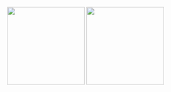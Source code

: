 <span align="center">

[<img height="180em" src="https://github-readme-stats.vercel.app/api?username=BrunoMedeiros14&title_color=ff001cff&text_color=ffffff&icon_color=fdff00ff&bg_color=0d1117&show_icons=true&border_radius=4&include_all_commits=true&count_private=true&rank_icon=github&cache_seconds=86400"/>](https://github.com/BrunoMedeiros14)
[<img height="180em" src="https://github-readme-stats.vercel.app/api/top-langs/?username=BrunoMedeiros14&title_color=ff001cff&text_color=ffffff&icon_color=fdff00ff&bg_color=0d1117&layout=compact&border_radius=4"/>](https://github.com/BrunoMedeiros14)

</span>

<!---
BrunoMedeiros14/BrunoMedeiros14 is a ✨ special ✨ repository because its `README.md` (this file) appears on your GitHub profile.
You can click the Preview link to take a look at your changes.
--->

